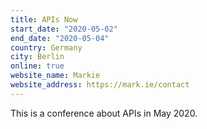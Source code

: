 ```yaml
---
title: APIs Now
start_date: "2020-05-02"
end_date: "2020-05-04"
country: Germany
city: Berlin
online: true
website_name: Markie
website_address: https://mark.ie/contact
---
```


This is a conference about APIs in May 2020.